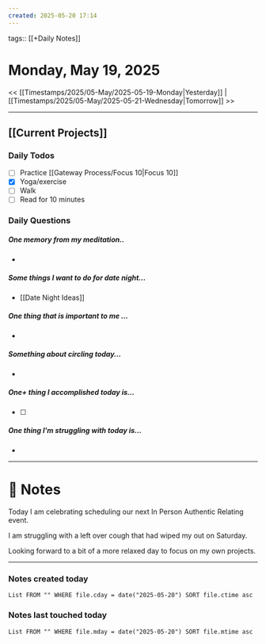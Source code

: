 ```yaml
---
created: 2025-05-20 17:14
---
```

tags:: [[+Daily Notes]]

# Monday, May 19, 2025

<< [[Timestamps/2025/05-May/2025-05-19-Monday|Yesterday]] | [[Timestamps/2025/05-May/2025-05-21-Wednesday|Tomorrow]] >>

---

## [[Current Projects]]
### Daily Todos

- [ ] Practice [[Gateway Process/Focus 10|Focus 10]]
- [x] Yoga/exercise
- [ ] Walk 
- [ ] Read for 10 minutes 
### Daily Questions

#####  One memory from my meditation..  
- 
##### Some things I want to do for date night...
- [[Date Night Ideas]]
##### One thing that is important to me ...
- 
##### Something about circling today...  
- 
##### One+ thing I accomplished today is...
- [ ] 
##### One thing I'm struggling with today is...
- 

---
# 📝 Notes
Today I am celebrating scheduling our next In Person Authentic Relating event.

I am struggling with a left over cough that had wiped my out on Saturday.

Looking forward to a bit of a more relaxed day to focus on my own projects.

---
### Notes created today
```dataview
List FROM "" WHERE file.cday = date("2025-05-20") SORT file.ctime asc
```

### Notes last touched today
```dataview
List FROM "" WHERE file.mday = date("2025-05-20") SORT file.mtime asc
```